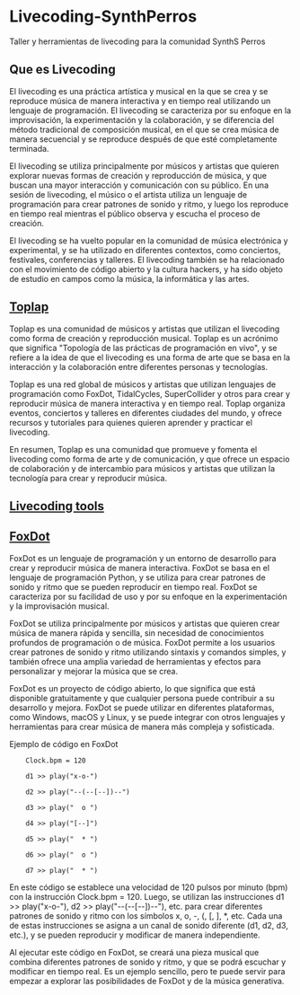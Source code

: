 # Livecoding-SynthPerros
Taller y herramientas de livecoding para  la comunidad SynthS Perros 


## Que es Livecoding 

El livecoding es una práctica artística y musical en la que se crea y se reproduce música de manera interactiva y en tiempo real utilizando un lenguaje de programación. El livecoding se caracteriza por su enfoque en la improvisación, la experimentación y la colaboración, y se diferencia del método tradicional de composición musical, en el que se crea música de manera secuencial y se reproduce después de que esté completamente terminada.

El livecoding se utiliza principalmente por músicos y artistas que quieren explorar nuevas formas de creación y reproducción de música, y que buscan una mayor interacción y comunicación con su público. En una sesión de livecoding, el músico o el artista utiliza un lenguaje de programación para crear patrones de sonido y ritmo, y luego los reproduce en tiempo real mientras el público observa y escucha el proceso de creación.

El livecoding se ha vuelto popular en la comunidad de música electrónica y experimental, y se ha utilizado en diferentes contextos, como conciertos, festivales, conferencias y talleres. El livecoding también se ha relacionado con el movimiento de código abierto y la cultura hackers, y ha sido objeto de estudio en campos como la música, la informática y las artes.

## [Toplap](https://toplap.org/)

Toplap es una comunidad de músicos y artistas que utilizan el livecoding como forma de creación y reproducción musical. Toplap es un acrónimo que significa "Topología de las prácticas de programación en vivo", y se refiere a la idea de que el livecoding es una forma de arte que se basa en la interacción y la colaboración entre diferentes personas y tecnologías.

Toplap es una red global de músicos y artistas que utilizan lenguajes de programación como FoxDot, TidalCycles, SuperCollider y otros para crear y reproducir música de manera interactiva y en tiempo real. Toplap organiza eventos, conciertos y talleres en diferentes ciudades del mundo, y ofrece recursos y tutoriales para quienes quieren aprender y practicar el livecoding.

En resumen, Toplap es una comunidad que promueve y fomenta el livecoding como forma de arte y de comunicación, y que ofrece un espacio de colaboración y de intercambio para músicos y artistas que utilizan la tecnología para crear y reproducir música.


## [Livecoding tools](https://github.com/toplap/awesome-livecoding)

## [FoxDot](https://foxdot.org/)

FoxDot es un lenguaje de programación y un entorno de desarrollo para crear y reproducir música de manera interactiva. FoxDot se basa en el lenguaje de programación Python, y se utiliza para crear patrones de sonido y ritmo que se pueden reproducir en tiempo real. FoxDot se caracteriza por su facilidad de uso y por su enfoque en la experimentación y la improvisación musical.

FoxDot se utiliza principalmente por músicos y artistas que quieren crear música de manera rápida y sencilla, sin necesidad de conocimientos profundos de programación o de música. FoxDot permite a los usuarios crear patrones de sonido y ritmo utilizando sintaxis y comandos simples, y también ofrece una amplia variedad de herramientas y efectos para personalizar y mejorar la música que se crea.

FoxDot es un proyecto de código abierto, lo que significa que está disponible gratuitamente y que cualquier persona puede contribuir a su desarrollo y mejora. FoxDot se puede utilizar en diferentes plataformas, como Windows, macOS y Linux, y se puede integrar con otros lenguajes y herramientas para crear música de manera más compleja y sofisticada.


Ejemplo de código en FoxDot


        Clock.bpm = 120

        d1 >> play("x-o-")

        d2 >> play("--(--[--])--")

        d3 >> play("  o ")

        d4 >> play("[--]")

        d5 >> play("  * ")

        d6 >> play("  o ")

        d7 >> play("  * ")


En este código se establece una velocidad de 120 pulsos por minuto (bpm) con la instrucción Clock.bpm = 120. Luego, se utilizan las instrucciones d1 >> play("x-o-"), d2 >> play("--(--[--])--"), etc. para crear diferentes patrones de sonido y ritmo con los símbolos x, o, -, (, [, ], *, etc. Cada una de estas instrucciones se asigna a un canal de sonido diferente (d1, d2, d3, etc.), y se pueden reproducir y modificar de manera independiente.

Al ejecutar este código en FoxDot, se creará una pieza musical que combina diferentes patrones de sonido y ritmo, y que se podrá escuchar y modificar en tiempo real. Es un ejemplo sencillo, pero te puede servir para empezar a explorar las posibilidades de FoxDot y de la música generativa.



